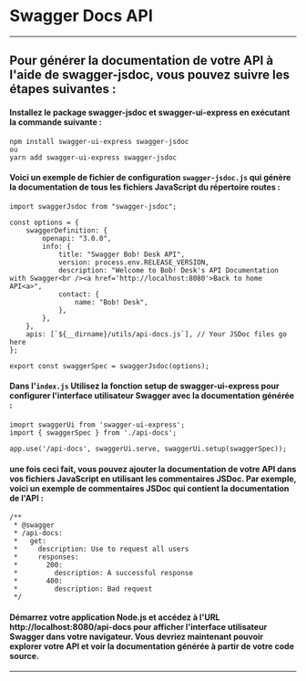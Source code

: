 # Swagger Docs API

---

## Pour générer la documentation de votre API à l'aide de swagger-jsdoc, vous pouvez suivre les étapes suivantes :

#### Installez le package swagger-jsdoc et swagger-ui-express en exécutant la commande suivante :

    npm install swagger-ui-express swagger-jsdoc
    ou
    yarn add swagger-ui-express swagger-jsdoc

#### Voici un exemple de fichier de configuration `swagger-jsdoc.js` qui génère la documentation de tous les fichiers JavaScript du répertoire routes :

    import swaggerJsdoc from "swagger-jsdoc";

    const options = {
        swaggerDefinition: {
            openapi: "3.0.0",
            info: {
                title: "Swagger Bob! Desk API",
                version: process.env.RELEASE_VERSION,
                description: "Welcome to Bob! Desk's API Documentation with Swagger<br /><a href='http://localhost:8080'>Back to home API<a>",
                contact: {
                    name: "Bob! Desk",
                },
            },
        },
        apis: [`${__dirname}/utils/api-docs.js`], // Your JSDoc files go here
    };

    export const swaggerSpec = swaggerJsdoc(options);

#### Dans l'`index.js` Utilisez la fonction setup de swagger-ui-express pour configurer l'interface utilisateur Swagger avec la documentation générée :

    imoprt swaggerUi from 'swagger-ui-express';
    import { swaggerSpec } from './api-docs';

    app.use('/api-docs', swaggerUi.serve, swaggerUi.setup(swaggerSpec));

#### une fois ceci fait, vous pouvez ajouter la documentation de votre API dans vos fichiers JavaScript en utilisant les commentaires JSDoc. Par exemple, voici un exemple de commentaires JSDoc qui contient la documentation de l'API :

    /**
     * @swagger
     * /api-docs:
     *   get:
     *     description: Use to request all users
     *     responses:
     *       200:
     *         description: A successful response
     *       400:
     *         description: Bad request
     */

#### Démarrez votre application Node.js et accédez à l'URL http://localhost:8080/api-docs pour afficher l'interface utilisateur Swagger dans votre navigateur. Vous devriez maintenant pouvoir explorer votre API et voir la documentation générée à partir de votre code source.

---